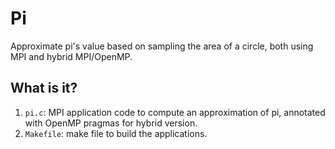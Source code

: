 Pi
==

Approximate pi's value based on sampling the area of a circle, both using
MPI and hybrid MPI/OpenMP.

What is it?
-----------
1. `pi.c`: MPI application code to compute an approximation of pi,
    annotated with OpenMP pragmas for hybrid version.
1. `Makefile`: make file to build the applications.
